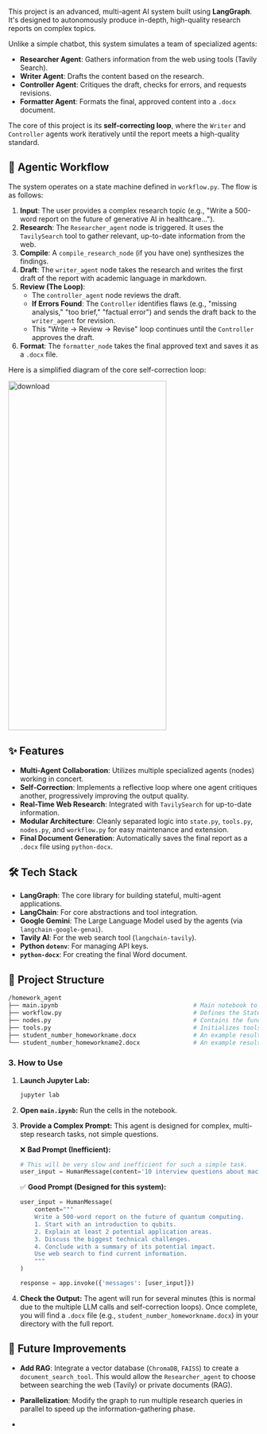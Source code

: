 
This project is an advanced, multi-agent AI system built using **LangGraph**. It's designed to autonomously produce in-depth, high-quality research reports on complex topics.

Unlike a simple chatbot, this system simulates a team of specialized agents:
* **Researcher Agent**: Gathers information from the web using tools (Tavily Search).
* **Writer Agent**: Drafts the content based on the research.
* **Controller Agent**: Critiques the draft, checks for errors, and requests revisions.
* **Formatter Agent**: Formats the final, approved content into a `.docx` document.

The core of this project is its **self-correcting loop**, where the `Writer` and `Controller` agents work iteratively until the report meets a high-quality standard.

## 🤖 Agentic Workflow

The system operates on a state machine defined in `workflow.py`. The flow is as follows:

1.  **Input**: The user provides a complex research topic (e.g., "Write a 500-word report on the future of generative AI in healthcare...").
2.  **Research**: The `Researcher_agent` node is triggered. It uses the `TavilySearch` tool to gather relevant, up-to-date information from the web.
3.  **Compile**: A `compile_research_node` (if you have one) synthesizes the findings.
4.  **Draft**: The `writer_agent` node takes the research and writes the first draft of the report with academic language in markdown.
5.  **Review (The Loop)**:
    * The `controller_agent` node reviews the draft.
    * **If Errors Found**: The `Controller` identifies flaws (e.g., "missing analysis," "too brief," "factual error") and sends the draft back to the `writer_agent` for revision.
    * This "Write -> Review -> Revise" loop continues until the `Controller` approves the draft.
6.  **Format**: The `formatter_node` takes the final approved text and saves it as a `.docx` file.

Here is a simplified diagram of the core self-correction loop:

<img width="318" height="702" alt="download" src="https://github.com/user-attachments/assets/b823d693-cc9d-4462-b569-94ad5fe46b1a" />


## ✨ Features

* **Multi-Agent Collaboration**: Utilizes multiple specialized agents (nodes) working in concert.
* **Self-Correction**: Implements a reflective loop where one agent critiques another, progressively improving the output quality.
* **Real-Time Web Research**: Integrated with `TavilySearch` for up-to-date information.
* **Modular Architecture**: Cleanly separated logic into `state.py`, `tools.py`, `nodes.py`, and `workflow.py` for easy maintenance and extension.
* **Final Document Generation**: Automatically saves the final report as a `.docx` file using `python-docx`.

## 🛠️ Tech Stack

* **LangGraph**: The core library for building stateful, multi-agent applications.
* **LangChain**: For core abstractions and tool integration.
* **Google Gemini**: The Large Language Model used by the agents (via `langchain-google-genai`).
* **Tavily AI**: For the web search tool (`langchain-tavily`).
* **Python `dotenv`**: For managing API keys.
* **`python-docx`**: For creating the final Word document.

## 📂 Project Structure


```bash
/homework_agent
├── main.ipynb                                      # Main notebook to run the agent
├── workflow.py                                     # Defines the StateGraph, nodes, and edges
├── nodes.py                                        # Contains the functions for each agent (Researcher, Writer, etc.)
├── tools.py                                        # Initializes tools (e.g., TavilySearch)
├── student_number_homeworkname.docx                # An example result
└── student_number_homeworkname2.docx               # An example result

```
### 3. How to Use

1.  **Launch Jupyter Lab:**
    ```bash
    jupyter lab
    ```


2.  **Open `main.ipynb`:**
    Run the cells in the notebook.

3.  **Provide a Complex Prompt:**
    This agent is designed for complex, multi-step research tasks, not simple questions.

    ❌ **Bad Prompt (Inefficient):**
    ```python
    # This will be very slow and inefficient for such a simple task.
    user_input = HumanMessage(content='10 interview questions about machine learning.')
    ```

    ✅ **Good Prompt (Designed for this system):**
    ```python
    user_input = HumanMessage(
        content="""
        Write a 500-word report on the future of quantum computing.
        1. Start with an introduction to qubits.
        2. Explain at least 2 potential application areas.
        3. Discuss the biggest technical challenges.
        4. Conclude with a summary of its potential impact.
        Use web search to find current information.
        """
    )
    
    response = app.invoke({'messages': [user_input]})
    ```

4.  **Check the Output:**
    The agent will run for several minutes (this is normal due to the multiple LLM calls and self-correction loops). Once complete, you will find a `.docx` file (e.g., `student_number_homeworkname.docx`) in your directory with the full report.

## 🔮 Future Improvements

* **Add RAG**: Integrate a vector database (`ChromaDB`, `FAISS`) to create a `document_search_tool`. This would allow the `Researcher_agent` to choose between searching the web (Tavily) or private documents (RAG).
* **Parallelization**: Modify the graph to run multiple research queries in parallel to speed up the information-gathering phase.

* 
